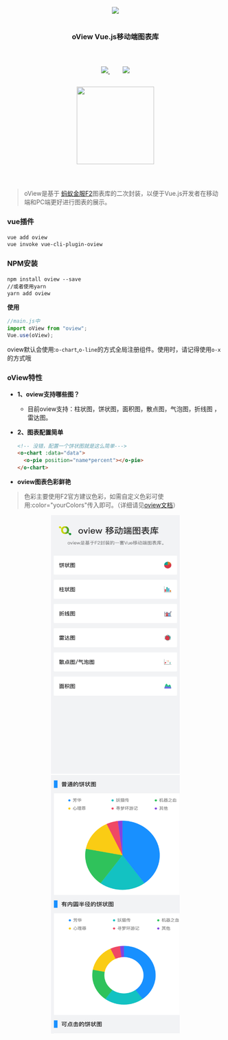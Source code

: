 

<div style="display:flex;align-items:center;justify-content:center;flex-direction: column;margin-bottom:40px;">
    <p  align="center">
<img src="https://mrgaogang.github.io/images/oview/logo.png">
<h3 align="center">oView Vue.js移动端图表库</h3>
    </p>


<p align="center">
 <tr>
        <a href="https://mrgaogang.github.io/article/oview/">
            <img src="https://img.shields.io/badge/oView-%E5%AE%98%E6%96%B9%E6%96%87%E6%A1%A3-%232d8cf0.svg" />
        </a>
        <a href="https://mrgaogang.github.io/oview/docs/#/" style="margin-left:30px;">
            <img
                src="https://img.shields.io/badge/%E5%AE%98%E6%96%B9%E7%A4%BA%E4%BE%8B-%E6%95%88%E6%9E%9C%E5%9B%BE-%232d8cf0.svg" />
        </a>
</tr>

</p>

<p align="center">


<img src="https://mrgaogang.github.io/images/oview/qrcode.png" width="180" height="180" >
</p>

</div>


> oView是基于 [蚂蚁金服F2](https://www.yuque.com/antv/f2/getting-started)图表库的二次封装，以便于Vue.js开发者在移动端和PC端更好进行图表的展示。

### vue插件

```bash
vue add oview
vue invoke vue-cli-plugin-oview

```

### NPM安装

```
npm install oview --save
//或者使用yarn
yarn add oview

```
**使用**

```js
//main.js中
import oView from "oview";
Vue.use(oView);
```
oview默认会使用:`o-chart`,`o-line`的方式全局注册组件。使用时，请记得使用`o-x`的方式哦




### oView特性

- **1、oview支持哪些图？**
    - 目前oview支持：柱状图，饼状图，面积图，散点图，气泡图，折线图 ，雷达图。

- **2、图表配置简单**

    ```html
    <!-- 没错，配置一个饼状图就是这么简单--->
    <o-chart :data="data">
      <o-pie position="name*percent"></o-pie>
    </o-chart>
    ```

- **oview图表色彩鲜艳**

> 色彩主要使用F2官方建议色彩，如需自定义色彩可使用:color="yourColors"传入即可。（详细请见[oview文档](http://blog.gaogangsever.cn/article/oview/)）



<p align="center">
        <tr>
          <td align="center" valign="middle">
            <a href="https://mrgaogang.github.io/oview/docs" target="_blank">
            <img src="./images/oview_main.png?raw=true" width="300" height="600"/>
            </a>
          </td>
          <td align="center" valign="middle">
              <a href="https://mrgaogang.github.io/oview/docs" target="_blank">
            <img src="./images/oview_pie.png?raw=true" width="300" height="600"/>
            </a>
          </td>
        </tr>
</p>
